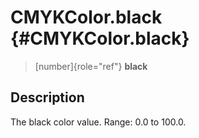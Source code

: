CMYKColor.black {#CMYKColor.black}
===============

> [number]{role="ref"} **black**

Description
-----------

The black color value. Range: 0.0 to 100.0.
